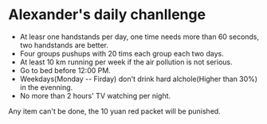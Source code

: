 # Alexander's daily chanllenge #

- At leasr one handstands per day, one time needs more than 60 seconds, two handstands are better.
- Four groups pushups with 20 tims each group each two days.
- At least 10 km running per week if the air pollution is not serious.
- Go to bed before 12:00 PM.
- Weekdays(Monday -- Firday) don't drink hard alchole(Higher than 30%) in the evenning.
- No more than 2 hours' TV watching per night.

Any item can't be done, the 10 yuan red packet will be punished.
